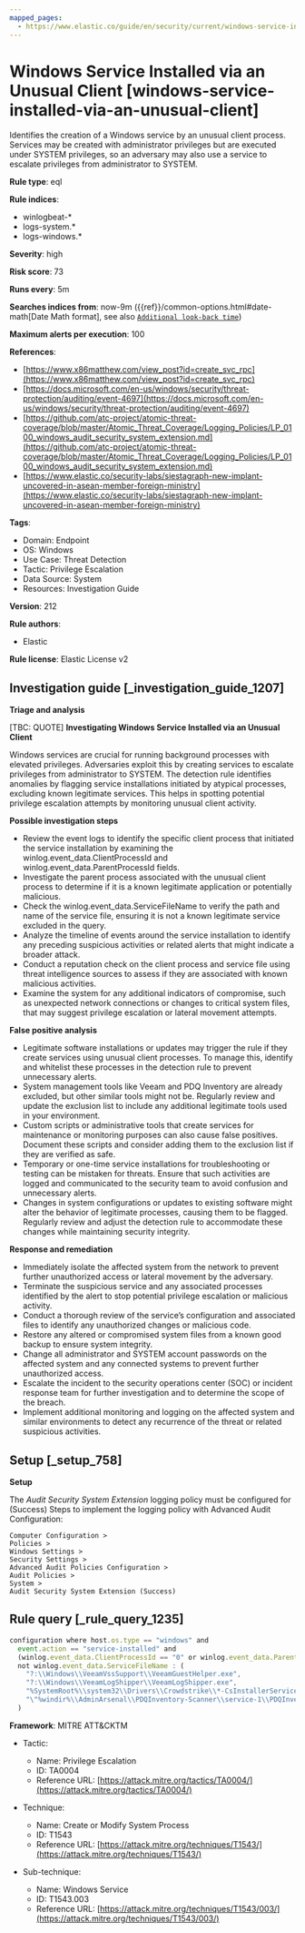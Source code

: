 ```yaml
---
mapped_pages:
  - https://www.elastic.co/guide/en/security/current/windows-service-installed-via-an-unusual-client.html
---
```


# Windows Service Installed via an Unusual Client [windows-service-installed-via-an-unusual-client]

Identifies the creation of a Windows service by an unusual client process. Services may be created with administrator privileges but are executed under SYSTEM privileges, so an adversary may also use a service to escalate privileges from administrator to SYSTEM.

**Rule type**: eql

**Rule indices**:

* winlogbeat-*
* logs-system.*
* logs-windows.*

**Severity**: high

**Risk score**: 73

**Runs every**: 5m

**Searches indices from**: now-9m ({{ref}}/common-options.html#date-math[Date Math format], see also [`Additional look-back time`](docs-content://solutions/security/detect-and-alert/create-detection-rule.md#rule-schedule))

**Maximum alerts per execution**: 100

**References**:

* [https://www.x86matthew.com/view_post?id=create_svc_rpc](https://www.x86matthew.com/view_post?id=create_svc_rpc)
* [https://docs.microsoft.com/en-us/windows/security/threat-protection/auditing/event-4697](https://docs.microsoft.com/en-us/windows/security/threat-protection/auditing/event-4697)
* [https://github.com/atc-project/atomic-threat-coverage/blob/master/Atomic_Threat_Coverage/Logging_Policies/LP_0100_windows_audit_security_system_extension.md](https://github.com/atc-project/atomic-threat-coverage/blob/master/Atomic_Threat_Coverage/Logging_Policies/LP_0100_windows_audit_security_system_extension.md)
* [https://www.elastic.co/security-labs/siestagraph-new-implant-uncovered-in-asean-member-foreign-ministry](https://www.elastic.co/security-labs/siestagraph-new-implant-uncovered-in-asean-member-foreign-ministry)

**Tags**:

* Domain: Endpoint
* OS: Windows
* Use Case: Threat Detection
* Tactic: Privilege Escalation
* Data Source: System
* Resources: Investigation Guide

**Version**: 212

**Rule authors**:

* Elastic

**Rule license**: Elastic License v2

## Investigation guide [_investigation_guide_1207]

**Triage and analysis**

[TBC: QUOTE]
**Investigating Windows Service Installed via an Unusual Client**

Windows services are crucial for running background processes with elevated privileges. Adversaries exploit this by creating services to escalate privileges from administrator to SYSTEM. The detection rule identifies anomalies by flagging service installations initiated by atypical processes, excluding known legitimate services. This helps in spotting potential privilege escalation attempts by monitoring unusual client activity.

**Possible investigation steps**

* Review the event logs to identify the specific client process that initiated the service installation by examining the winlog.event_data.ClientProcessId and winlog.event_data.ParentProcessId fields.
* Investigate the parent process associated with the unusual client process to determine if it is a known legitimate application or potentially malicious.
* Check the winlog.event_data.ServiceFileName to verify the path and name of the service file, ensuring it is not a known legitimate service excluded in the query.
* Analyze the timeline of events around the service installation to identify any preceding suspicious activities or related alerts that might indicate a broader attack.
* Conduct a reputation check on the client process and service file using threat intelligence sources to assess if they are associated with known malicious activities.
* Examine the system for any additional indicators of compromise, such as unexpected network connections or changes to critical system files, that may suggest privilege escalation or lateral movement attempts.

**False positive analysis**

* Legitimate software installations or updates may trigger the rule if they create services using unusual client processes. To manage this, identify and whitelist these processes in the detection rule to prevent unnecessary alerts.
* System management tools like Veeam and PDQ Inventory are already excluded, but other similar tools might not be. Regularly review and update the exclusion list to include any additional legitimate tools used in your environment.
* Custom scripts or administrative tools that create services for maintenance or monitoring purposes can also cause false positives. Document these scripts and consider adding them to the exclusion list if they are verified as safe.
* Temporary or one-time service installations for troubleshooting or testing can be mistaken for threats. Ensure that such activities are logged and communicated to the security team to avoid confusion and unnecessary alerts.
* Changes in system configurations or updates to existing software might alter the behavior of legitimate processes, causing them to be flagged. Regularly review and adjust the detection rule to accommodate these changes while maintaining security integrity.

**Response and remediation**

* Immediately isolate the affected system from the network to prevent further unauthorized access or lateral movement by the adversary.
* Terminate the suspicious service and any associated processes identified by the alert to stop potential privilege escalation or malicious activity.
* Conduct a thorough review of the service’s configuration and associated files to identify any unauthorized changes or malicious code.
* Restore any altered or compromised system files from a known good backup to ensure system integrity.
* Change all administrator and SYSTEM account passwords on the affected system and any connected systems to prevent further unauthorized access.
* Escalate the incident to the security operations center (SOC) or incident response team for further investigation and to determine the scope of the breach.
* Implement additional monitoring and logging on the affected system and similar environments to detect any recurrence of the threat or related suspicious activities.


## Setup [_setup_758]

**Setup**

The *Audit Security System Extension* logging policy must be configured for (Success) Steps to implement the logging policy with Advanced Audit Configuration:

```
Computer Configuration >
Policies >
Windows Settings >
Security Settings >
Advanced Audit Policies Configuration >
Audit Policies >
System >
Audit Security System Extension (Success)
```


## Rule query [_rule_query_1235]

```js
configuration where host.os.type == "windows" and
  event.action == "service-installed" and
  (winlog.event_data.ClientProcessId == "0" or winlog.event_data.ParentProcessId == "0") and
  not winlog.event_data.ServiceFileName : (
    "?:\\Windows\\VeeamVssSupport\\VeeamGuestHelper.exe",
    "?:\\Windows\\VeeamLogShipper\\VeeamLogShipper.exe",
    "%SystemRoot%\\system32\\Drivers\\Crowdstrike\\*-CsInstallerService.exe",
    "\"%windir%\\AdminArsenal\\PDQInventory-Scanner\\service-1\\PDQInventory-Scanner-1.exe\" "
  )
```

**Framework**: MITRE ATT&CKTM

* Tactic:

    * Name: Privilege Escalation
    * ID: TA0004
    * Reference URL: [https://attack.mitre.org/tactics/TA0004/](https://attack.mitre.org/tactics/TA0004/)

* Technique:

    * Name: Create or Modify System Process
    * ID: T1543
    * Reference URL: [https://attack.mitre.org/techniques/T1543/](https://attack.mitre.org/techniques/T1543/)

* Sub-technique:

    * Name: Windows Service
    * ID: T1543.003
    * Reference URL: [https://attack.mitre.org/techniques/T1543/003/](https://attack.mitre.org/techniques/T1543/003/)




